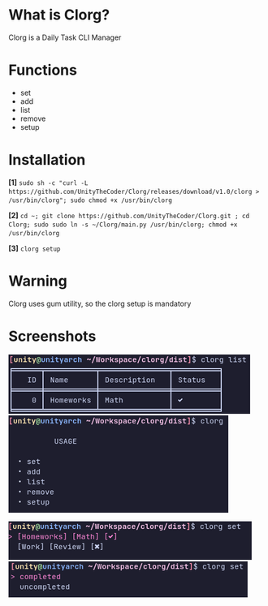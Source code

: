 # What is Clorg?

Clorg is a Daily Task CLI Manager


# Functions

- set
- add
- list
- remove
- setup


# Installation

 **[1]** `sudo sh -c "curl -L https://github.com/UnityTheCoder/Clorg/releases/download/v1.0/clorg > /usr/bin/clorg"; sudo chmod +x /usr/bin/clorg`
 
 **[2]** `cd ~; git clone https://github.com/UnityTheCoder/Clorg.git ; cd Clorg; sudo sudo ln -s ~/Clorg/main.py /usr/bin/clorg; chmod +x /usr/bin/clorg`
 
 **[3]** `clorg setup`
 
 # Warning
 
 Clorg uses gum utility, so the clorg setup is mandatory


# Screenshots
![Alt text](https://raw.githubusercontent.com/UnityTheCoder/Clorg/main/images/screen1.png)
![Alt text](https://github.com/UnityTheCoder/Clorg/blob/main/images/screen2.png?raw=true)

![Alt text](https://github.com/UnityTheCoder/Clorg/blob/main/images/screen3.png?raw=true)
![Alt text](https://github.com/UnityTheCoder/Clorg/blob/main/images/screen4.png?raw=true)
